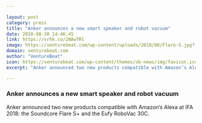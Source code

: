 ```yaml
---

layout: post
category: press
title: "Anker announces a new smart speaker and robot vacuum"
date: 2018-08-30 14:46:45
link: https://vrhk.co/2NAwTRl
image: https://venturebeat.com/wp-content/uploads/2018/08/Flare-S.jpg?fit=1920%2C800&strip=all
domain: venturebeat.com
author: "VentureBeat"
icon: https://venturebeat.com/wp-content/themes/vb-news/img/favicon.ico
excerpt: "Anker announced two new products compatible with Amazon’s Alexa at IFA 2018: the Soundcore Flare S+ and the Eufy RoboVac 30C."

---
```


### Anker announces a new smart speaker and robot vacuum

Anker announced two new products compatible with Amazon’s Alexa at IFA 2018: the Soundcore Flare S+ and the Eufy RoboVac 30C.